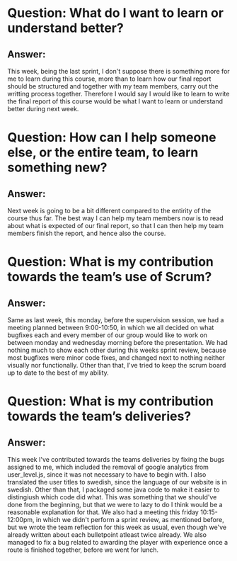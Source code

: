 # Question: What do I want to learn or understand better?
## Answer: 
  This week, being the last sprint, I don't suppose there
  is something more for me to learn during this course, more
  than to learn how our final report should be structured and
  together with my team members, carry out the writting process
  together. Therefore I would say I would like to learn to write
  the final report of this course would be what I want to learn
  or understand better during next week.

# Question: How can I help someone else, or the entire team, to learn something new?
## Answer: 
  Next week is going to be a bit different compared to the entirity
  of the course thus far. The best way I can help my team members now
  is to read about what is expected of our final report, so that I can
  then help my team members finish the report, and hence also the course.

# Question: What is my contribution towards the team’s use of Scrum?
## Answer: 
  Same as last week, this monday, before the supervision session, we had 
  a meeting planned between 9:00-10:50, in which we all decided on what
  bugfixes each and every member of our group would like to work on
  between monday and wednesday morning before the presentation. We had
  nothing much to show each other during this weeks sprint review, because 
  most bugfixes were minor code fixes, and changed next to nothing neither 
  visually nor functionally. Other than that, I've tried to keep the scrum 
  board up to date to the best of my ability. 

# Question: What is my contribution towards the team’s deliveries?
## Answer: 
  This week I've contributed towards the teams deliveries by fixing the
  bugs assigned to me, which included the removal of google analytics from
  user_level.js, since it was not necessary to have to begin with. I also
  translated the user titles to swedish, since the language of our website 
  is in swedish. Other than that, I packaged some java code to make it easier
  to distingiush which code did what. This was something that we should've done
  from the beginning, but that we were to lazy to do I think would be a 
  reasonable explanation for that.  We also had a meeting this friday 10:15-12:00pm,
  in which we didn't perform a sprint review, as mentioned before, but we wrote 
  the team reflection for this week as usual, even though we've already written about 
  each bulletpoint atleast twice already. We also managed to fix a bug related
  to awarding the player with experience once a route is finished together, 
  before we went for lunch.
